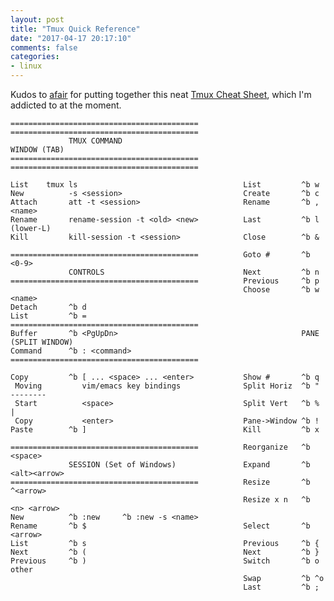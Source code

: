 ```yaml
---
layout: post
title: "Tmux Quick Reference"
date: "2017-04-17 20:17:10"
comments: false
categories:
- linux
---
```


Kudos to [afair](https://gist.github.com/afair) for putting together this neat [Tmux Cheat Sheet](https://gist.github.com/afair/3489752), which I'm addicted to at the moment.


    ==========================================          ==========================================
                 TMUX COMMAND                                        WINDOW (TAB)
    ==========================================          ==========================================
                                                                                                  
    List    tmux ls                                     List         ^b w
    New          -s <session>                           Create       ^b c
    Attach       att -t <session>                       Rename       ^b , <name>
    Rename       rename-session -t <old> <new>          Last         ^b l               (lower-L)
    Kill         kill-session -t <session>              Close        ^b &
                                                                                                  
    ==========================================          Goto #       ^b <0-9>
                 CONTROLS                               Next         ^b n
    ==========================================          Previous     ^b p
                                                        Choose       ^b w <name>
    Detach       ^b d
    List         ^b =                                   ==========================================
    Buffer       ^b <PgUpDn>                                         PANE (SPLIT WINDOW)
    Command      ^b : <command>                         ==========================================
                                                                                                  
    Copy         ^b [ ... <space> ... <enter>           Show #       ^b q
     Moving         vim/emacs key bindings              Split Horiz  ^b "                --------
     Start          <space>                             Split Vert   ^b %                   |
     Copy           <enter>                             Pane->Window ^b !
    Paste        ^b ]                                   Kill         ^b x
                                                                                                  
    ==========================================          Reorganize   ^b <space>
                 SESSION (Set of Windows)               Expand       ^b <alt><arrow>
    ==========================================          Resize       ^b ^<arrow>
                                                        Resize x n   ^b <n> <arrow>
    New          ^b :new     ^b :new -s <name>
    Rename       ^b $                                   Select       ^b <arrow>
    List         ^b s                                   Previous     ^b {
    Next         ^b (                                   Next         ^b }
    Previous     ^b )                                   Switch       ^b o                  other
                                                        Swap         ^b ^o
                                                        Last         ^b ;

